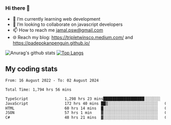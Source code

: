 ### Hi there 👋

<!--
**padepokanpenguin/padepokanpenguin** is a ✨ _special_ ✨ repository because its `README.md` (this file) appears on your GitHub profile.
-->

- 🌱 I’m currently learning  web development
- 👯 I’m looking to collaborate on javascript developers
- 📫 How to reach me jamal.psw@gmail.com
- 🌐 Reach my blog:
   https://tripletwinsco.medium.com/ and
   https://padepokanpenguin.github.io/

![Anurag's github stats](https://github-readme-stats.vercel.app/api?username=padepokanpenguin&count_private=true&disable_animations=false&show_icons=true&theme=default)
[![Top Langs](https://github-readme-stats.vercel.app/api/top-langs/?username=padepokanpenguin&theme=default&layout=compact)](https://github.com/padepokanpenguin)

## My coding stats

<!--START_SECTION:waka-->

```txt
From: 16 August 2022 - To: 02 August 2024

Total Time: 1,794 hrs 56 mins

TypeScript                1,298 hrs 23 mins██████████████████░░░░░░░   72.34 %
JavaScript                172 hrs 40 mins ██▒░░░░░░░░░░░░░░░░░░░░░░   09.62 %
HTML                      60 hrs 14 mins  █░░░░░░░░░░░░░░░░░░░░░░░░   03.36 %
JSON                      57 hrs 1 min    ▓░░░░░░░░░░░░░░░░░░░░░░░░   03.18 %
C#                        48 hrs 21 mins  ▓░░░░░░░░░░░░░░░░░░░░░░░░   02.69 %
```

<!--END_SECTION:waka-->


